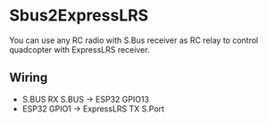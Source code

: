 # Sbus2ExpressLRS

You can use any RC radio with S.Bus receiver as RC relay to control quadcopter with ExpressLRS receiver.

## Wiring

* S.BUS RX S.BUS -> ESP32 GPIO13
* ESP32 GPIO1 -> ExpressLRS TX S.Port
